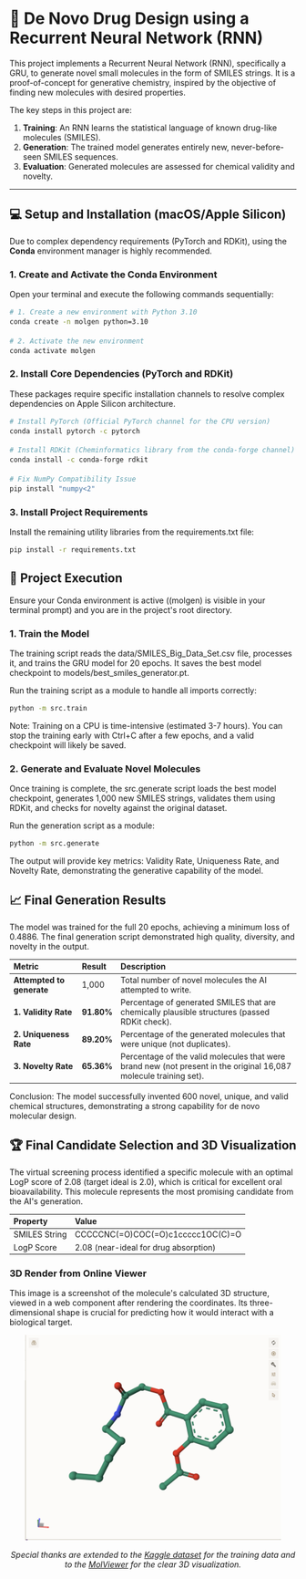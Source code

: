 # 💊 De Novo Drug Design using a Recurrent Neural Network (RNN)

This project implements a Recurrent Neural Network (RNN), specifically a GRU, to generate novel small molecules in the form of SMILES strings. It is a proof-of-concept for generative chemistry, inspired by the objective of finding new molecules with desired properties.

The key steps in this project are:
1. **Training**: An RNN learns the statistical language of known drug-like molecules (SMILES).
2. **Generation**: The trained model generates entirely new, never-before-seen SMILES sequences.
3. **Evaluation**: Generated molecules are assessed for chemical validity and novelty.

---

## 💻 Setup and Installation (macOS/Apple Silicon)

Due to complex dependency requirements (PyTorch and RDKit), using the **Conda** environment manager is highly recommended.

### 1. Create and Activate the Conda Environment

Open your terminal and execute the following commands sequentially:

```bash
# 1. Create a new environment with Python 3.10
conda create -n molgen python=3.10

# 2. Activate the new environment
conda activate molgen
```
### 2. Install Core Dependencies (PyTorch and RDKit)

These packages require specific installation channels to resolve complex dependencies on Apple Silicon architecture.

```bash
# Install PyTorch (Official PyTorch channel for the CPU version)
conda install pytorch -c pytorch

# Install RDKit (Cheminformatics library from the conda-forge channel)
conda install -c conda-forge rdkit

# Fix NumPy Compatibility Issue
pip install "numpy<2"
```
### 3. Install Project Requirements

Install the remaining utility libraries from the requirements.txt file:
```bash
pip install -r requirements.txt
```

## 🏃 Project Execution
Ensure your Conda environment is active ((molgen) is visible in your terminal prompt) and you are in the project's root directory.

### 1. Train the Model

The training script reads the data/SMILES_Big_Data_Set.csv file, processes it, and trains the GRU model for 20 epochs. It saves the best model checkpoint to models/best_smiles_generator.pt.

Run the training script as a module to handle all imports correctly:
```bash
python -m src.train
```
Note: Training on a CPU is time-intensive (estimated 3-7 hours). You can stop the training early with Ctrl+C after a few epochs, and a valid checkpoint will likely be saved.

### 2. Generate and Evaluate Novel Molecules

Once training is complete, the src.generate script loads the best model checkpoint, generates 1,000 new SMILES strings, validates them using RDKit, and checks for novelty against the original dataset.

Run the generation script as a module:
```bash
python -m src.generate
```
The output will provide key metrics: Validity Rate, Uniqueness Rate, and Novelty Rate, demonstrating the generative capability of the model.

## 📈 Final Generation Results
The model was trained for the full 20 epochs, achieving a minimum loss of 0.4886. The final generation script demonstrated high quality, diversity, and novelty in the output.

| Metric | Result | Description |
| :--- | :--- | :--- |
| **Attempted to generate** | 1,000 | Total number of novel molecules the AI attempted to write. |
| **1. Validity Rate** | **91.80%** | Percentage of generated SMILES that are chemically plausible structures (passed RDKit check). |
| **2. Uniqueness Rate** | **89.20%** | Percentage of the generated molecules that were unique (not duplicates). |
| **3. Novelty Rate** | **65.36%** | Percentage of the valid molecules that were brand new (not present in the original 16,087 molecule training set). |

Conclusion: The model successfully invented 600 novel, unique, and valid chemical structures, demonstrating a strong capability for de novo molecular design.

## 🏆 Final Candidate Selection and 3D Visualization
The virtual screening process identified a specific molecule with an optimal LogP score of 2.08 (target ideal is 2.0), which is critical for excellent oral bioavailability. This molecule represents the most promising candidate from the AI's generation.

| Property | Value |
| :-- | :-- |
| SMILES String | CCCCCNC(=O)COC(=O)c1ccccc1OC(C)=O |
| LogP Score | 2.08 (near-ideal for drug absorption) |

### 3D Render from Online Viewer

This image is a screenshot of the molecule's calculated 3D structure, viewed in a web component after rendering the coordinates. Its three-dimensional shape is crucial for predicting how it would interact with a biological target.

<div align="center">
<img src="renders/3D Render Mol File Screenshot.png" alt="3D Render of the Novel Candidate Molecule" width="450" />




*Special thanks are extended to the [Kaggle dataset](https://www.kaggle.com/datasets/yanmaksi/big-molecules-smiles-dataset) for the training data and to the [MolViewer](https://molstar.org/viewer/) for the clear 3D visualization.*
</div>